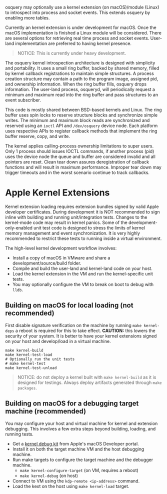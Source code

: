 osquery may optionally use a kernel extension (on macOS)/module (Linux) to introspect into process and socket events. This extends osquery by enabling more tables.

Currently an kernel extension is under development for macOS. Once the macOS implementation is finished a Linux module will be considered. There are several options for retrieving real time process and socket events. User-land implementation are preferred to having kernel presence.

> NOTICE: This is currently under heavy development.

The osquery kernel introspection architecture is designed with simplicity and portability. It uses a small ring buffer, backed by shared memory, filled by kernel callback registrations to maintain simple structures. A process creation structure may contain a path to the program image, assigned pid, and ownership information. When the ring buffer fills, osquery drops information. The user-land process, osqueryd, will periodically request a minimum and maximum read into the ring buffer and pass structures to an event subscriber.

This code is mostly shared between BSD-based kernels and Linux. The ring buffer uses spin locks to reserve structure blocks and synchronize simple writes. The minimum and maximum block reads are synchronized and reserved using an `ioctl` API and `/dev/osquery` device node. Each platform uses respective APIs to register callback methods that implement the ring buffer reserve, copy, and write.

The kernel applies calling-process ownership limitations to super users. Only 1 process should issues IOCTL commands, if another process (pid) uses the device node the queue and buffer are considered invalid and all pointers are reset. Clean tear down assures deregistration of callback functions and will result in maximum performance. Improper tear down may trigger timeouts and in the worst scenario continue to track callbacks.

# Apple Kernel Extensions

Kernel extension loading requires extension bundles signed by valid Apple developer certificates. During development it is NOT recommended to sign inline with building and running unit/integration tests. Changes to the kernel-mode code may result in kernel panics. Some of the development-only-enabled unit test code is designed to stress the limits of kernel memory management and event synchronization. It is very highly recommended to restrict these tests to running inside a virtual environment.

The high-level kernel development workflow involves:
- Install a copy of macOS in VMware and share a development/source/build folder.
- Compile and build the user-land and kernel-land code on your host.
- Load the kernel extension in the VM and run the kernel-specific unit tests.
- You may optionally configure the VM to break on boot to debug with `lldb`.

## Building on macOS for local loading (not recommended)

First disable signature verification on the machine by running `make kernel-deps` a reboot is required for this to take effect.  **CAUTION:** this lowers the security of your system.  It is better to have your kernel extensions signed on your host and develop/load in a virtual machine.

```
make kernel-build
make kernel-test-load
# Optionally run the unit tests
# make kernel-test
make kernel-test-unload
```

> NOTICE: do not deploy a kernel built with `make kernel-build` as it is designed for testings. Always deploy artifacts generated through `make packages`.

## Building on macOS for a debugging target machine (recommended)

You may configure your host and virtual machine for kernel and extension debugging. This involves a few extra steps beyond building, loading, and running tests.

- Get a [kernel debug kit](https://developer.apple.com/downloads/) from Apple's macOS Developer portal.
- Install it on both the target machine VM and the host debugging machine.
- Run make targets to configure the target machine and the debugger machine.
  - `make kernel-configure-target`  (on VM, requires a reboot)
  - `make kernel-debug` (on host)
- Connect to VM using the `kdp-remote <ip-address>` command.
- Load the kext on the host using `make kernel-load` target.


